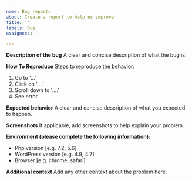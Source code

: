 ```yaml
---
name: Bug reports
about: Create a report to help us improve
title: ''
labels: Bug
assignees: ''

---
```


**Description of the bug**
A clear and concise description of what the bug is.

**How To Reproduce**
Steps to reproduce the behavior:
1. Go to '...'
2. Click on '....'
3. Scroll down to '....'
4. See error

**Expected behavior**
A clear and concise description of what you expected to happen.

**Screenshots**
If applicable, add screenshots to help explain your problem.

**Environment (please complete the following information):**
- Php version [e.g. 7.2, 5.6]
- WordPress version [e.g. 4.9, 4.7]
- Browser [e.g. chrome, safari]

**Additional context**
Add any other context about the problem here.
